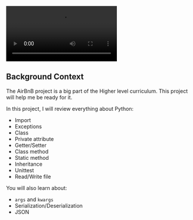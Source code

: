 <video autoplay="" loop="">
  <source type="video/mp4" src="https://s3.amazonaws.com/intranet-projects-files/holbertonschool-higher-level_programming+/331/giphy.mp4">
</video><h2>Background Context</h2>
<p>The AirBnB project is a big part of the Higher level curriculum. 
This project will help me be ready for it.</p>
<p>In this project, I will review everything about Python:</p>
<ul>
<li>Import</li>
<li>Exceptions</li>
<li>Class</li>
<li>Private attribute</li>
<li>Getter/Setter</li>
<li>Class method</li>
<li>Static method</li>
<li>Inheritance</li>
<li>Unittest</li>
<li>Read/Write file</li>
</ul>
<p>You will also learn about:</p>
<ul>
<li><code>args</code> and <code>kwargs</code></li>
<li>Serialization/Deserialization</li>
<li>JSON</li>
</ul>
